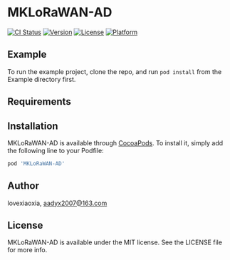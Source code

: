 # MKLoRaWAN-AD

[![CI Status](https://img.shields.io/travis/lovexiaoxia/MKLoRaWAN-AD.svg?style=flat)](https://travis-ci.org/lovexiaoxia/MKLoRaWAN-AD)
[![Version](https://img.shields.io/cocoapods/v/MKLoRaWAN-AD.svg?style=flat)](https://cocoapods.org/pods/MKLoRaWAN-AD)
[![License](https://img.shields.io/cocoapods/l/MKLoRaWAN-AD.svg?style=flat)](https://cocoapods.org/pods/MKLoRaWAN-AD)
[![Platform](https://img.shields.io/cocoapods/p/MKLoRaWAN-AD.svg?style=flat)](https://cocoapods.org/pods/MKLoRaWAN-AD)

## Example

To run the example project, clone the repo, and run `pod install` from the Example directory first.

## Requirements

## Installation

MKLoRaWAN-AD is available through [CocoaPods](https://cocoapods.org). To install
it, simply add the following line to your Podfile:

```ruby
pod 'MKLoRaWAN-AD'
```

## Author

lovexiaoxia, aadyx2007@163.com

## License

MKLoRaWAN-AD is available under the MIT license. See the LICENSE file for more info.

